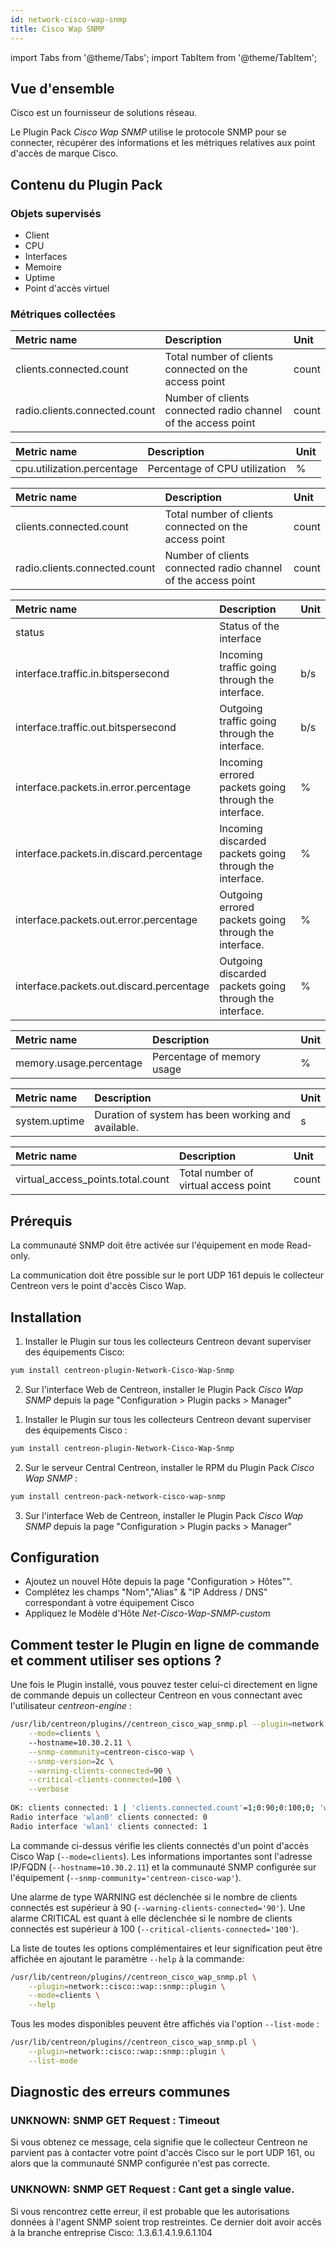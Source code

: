 ```yaml
---
id: network-cisco-wap-snmp
title: Cisco Wap SNMP
---
```

import Tabs from '@theme/Tabs';
import TabItem from '@theme/TabItem';


## Vue d'ensemble

Cisco est un fournisseur de solutions réseau.

Le Plugin Pack *Cisco Wap SNMP* utilise le protocole SNMP pour se connecter, récupérer des informations et les métriques relatives aux point d'accès de marque Cisco.

## Contenu du Plugin Pack

### Objets supervisés

* Client
* CPU
* Interfaces
* Memoire
* Uptime
* Point d'accès virtuel

### Métriques collectées

<Tabs groupId="sync">
<TabItem value="Clients-1" label="Clients">

| Metric name                         | Description                                                    | Unit   |
| :---------------------------------- | :------------------------------------------------------------- | :----- |
| clients.connected.count             | Total number of clients connected on the access point          | count  |
| radio.clients.connected.count       | Number of clients connected radio channel of the access point  | count  |

</TabItem>
<TabItem value="CPU" label="CPU">

| Metric name                         | Description                    | Unit   |
| :---------------------------------- | :----------------------------- | :----- |
| cpu.utilization.percentage          | Percentage of CPU utilization  | %      |

</TabItem>
<TabItem value="Clients-2" label="Clients">

| Metric name                         | Description                                                    | Unit   |
| :---------------------------------- | :------------------------------------------------------------- | :----- |
| clients.connected.count             | Total number of clients connected on the access point          | count  |
| radio.clients.connected.count       | Number of clients connected radio channel of the access point  | count  |

</TabItem>
<TabItem value="Interfaces" label="Interfaces">

| Metric name                              | Description                                             | Unit |
|:---------------------------------------- |:------------------------------------------------------- | :--- |
| status                                   | Status of the interface                                 |      |
| interface.traffic.in.bitspersecond       | Incoming traffic going through the interface.           | b/s  |
| interface.traffic.out.bitspersecond      | Outgoing traffic going through the interface.           | b/s  |
| interface.packets.in.error.percentage    | Incoming errored packets going through the interface.   | %    |
| interface.packets.in.discard.percentage  | Incoming discarded packets going through the interface. | %    |
| interface.packets.out.error.percentage   | Outgoing errored packets going through the interface.   | %    |
| interface.packets.out.discard.percentage | Outgoing discarded packets going through the interface. | %    |

</TabItem>
<TabItem value="Memory" label="Memory">

| Metric name                         | Description                 | Unit   |
| :---------------------------------- | :-------------------------- | :----- |
| memory.usage.percentage             | Percentage of memory usage  | %      |

</TabItem>
<TabItem value="Uptime" label="Uptime">

| Metric name                 | Description                                        | Unit   |
| :-------------------------- | :------------------------------------------------- | :----- |
| system.uptime               | Duration of system has been working and available. | s      |

</TabItem>
<TabItem value="Virual Access Point" label="Virual Access Point">

| Metric name                         | Description                                | Unit   |
| :---------------------------------- | :----------------------------------------- | :----- |
| virtual_access_points.total.count   | Total number of virtual access point       | count  |

</TabItem>
</Tabs>

## Prérequis

La communauté SNMP doit être activée sur l'équipement en mode Read-only.

La communication doit être possible sur le port UDP 161 depuis le collecteur Centreon vers le point d'accès Cisco Wap.

## Installation

<Tabs groupId="sync">
<TabItem value="Online License" label="Online License">

1. Installer le Plugin sur tous les collecteurs Centreon devant superviser des équipements Cisco:

```bash
yum install centreon-plugin-Network-Cisco-Wap-Snmp
```

2. Sur l'interface Web de Centreon, installer le Plugin Pack *Cisco Wap SNMP* depuis la page "Configuration > Plugin packs > Manager"

</TabItem>
<TabItem value="Offline License" label="Offline License">

1. Installer le Plugin sur tous les collecteurs Centreon devant superviser des équipements Cisco :

```bash
yum install centreon-plugin-Network-Cisco-Wap-Snmp
```

2. Sur le serveur Central Centreon, installer le RPM du Plugin Pack *Cisco Wap SNMP* :

```bash
yum install centreon-pack-network-cisco-wap-snmp
```

3. Sur l'interface Web de Centreon, installer le Plugin Pack *Cisco Wap SNMP* depuis la page "Configuration > Plugin packs > Manager"

</TabItem>
</Tabs>

## Configuration

* Ajoutez un nouvel Hôte depuis la page "Configuration > Hôtes"".
* Complétez les champs "Nom","Alias" & "IP Address / DNS" correspondant à votre équipement Cisco
* Appliquez le Modèle d'Hôte *Net-Cisco-Wap-SNMP-custom*

## Comment tester le Plugin en ligne de commande et comment utiliser ses options ?

Une fois le Plugin installé, vous pouvez tester celui-ci directement en ligne
de commande depuis un collecteur Centreon en vous connectant avec l'utilisateur
*centreon-engine* :

```bash
/usr/lib/centreon/plugins//centreon_cisco_wap_snmp.pl --plugin=network::cisco::wap::snmp::plugin \
	--mode=clients \	
	--hostname=10.30.2.11 \
	--snmp-community=centreon-cisco-wap \
	--snmp-version=2c \
	--warning-clients-connected=90 \
	--critical-clients-connected=100 \
	--verbose
  
OK: clients connected: 1 | 'clients.connected.count'=1;0:90;0:100;0; 'wlan0#radio.clients.connected.count'=0;;;0; 'wlan1#radio.clients.connected.count'=1;;;0;
Radio interface 'wlan0' clients connected: 0
Radio interface 'wlan1' clients connected: 1
```

La commande ci-dessus vérifie les clients connectés d'un point d'accès Cisco Wap (``` --mode=clients ```). Les informations importantes sont l'adresse IP/FQDN 
(``` --hostname=10.30.2.11 ```) et la communauté SNMP configurée sur l'équipement (``` --snmp-community='centreon-cisco-wap' ```).

Une alarme de type WARNING est déclenchée si le nombre de clients connectés est supérieur à 90 (``` --warning-clients-connected='90' ```).
Une alarme CRITICAL est quant à elle déclenchée si le nombre de clients connectés est supérieur à 100 (``` --critical-clients-connected='100' ```).

La liste de toutes les options complémentaires et leur signification peut être affichée en ajoutant le paramètre ``` --help ``` à la commande:

```bash
/usr/lib/centreon/plugins//centreon_cisco_wap_snmp.pl \
	--plugin=network::cisco::wap::snmp::plugin \
	--mode=clients \
	--help
```

Tous les modes disponibles peuvent être affichés via l'option ``` --list-mode ``` :

```bash
/usr/lib/centreon/plugins//centreon_cisco_wap_snmp.pl \
	--plugin=network::cisco::wap::snmp::plugin \
	--list-mode
```

## Diagnostic des erreurs communes

### UNKNOWN: SNMP GET Request : Timeout

Si vous obtenez ce message, cela signifie que le collecteur Centreon ne parvient pas à contacter votre point d'accès Cisco sur le port UDP 161, ou alors que la communauté SNMP configurée n'est pas correcte.

### UNKNOWN: SNMP GET Request : Cant get a single value.

Si vous rencontrez cette erreur, il est probable que les autorisations données à l'agent SNMP soient trop restreintes. Ce dernier doit avoir accès à la branche entreprise Cisco: .1.3.6.1.4.1.9.6.1.104

